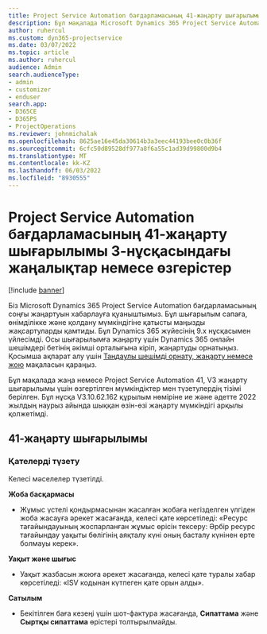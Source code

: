 ```yaml
---
title: Project Service Automation бағдарламасының 41-жаңарту шығарылымы 3-нұсқасындағы жаңалықтар немесе өзгерістер
description: Бұл мақалада Microsoft Dynamics 365 Project Service Automation 41, V3 жаңарту шығарылымындағы қолжетімді мүмкіндіктер мен түзетулердің тізімі берілген.
author: ruhercul
ms.custom: dyn365-projectservice
ms.date: 03/07/2022
ms.topic: article
ms.author: ruhercul
audience: Admin
search.audienceType:
- admin
- customizer
- enduser
search.app:
- D365CE
- D365PS
- ProjectOperations
ms.reviewer: johnmichalak
ms.openlocfilehash: 8625ae16e45da30614b3a3eec44193bee0c0b36f
ms.sourcegitcommit: 6cfc50d89528df977a8f6a55c1ad39d99800d9b4
ms.translationtype: MT
ms.contentlocale: kk-KZ
ms.lasthandoff: 06/03/2022
ms.locfileid: "8930555"
---
```

# <a name="whats-new-or-changed-in-project-service-automation-update-release-41-v3"></a>Project Service Automation бағдарламасының 41-жаңарту шығарылымы 3-нұсқасындағы жаңалықтар немесе өзгерістер

[!include [banner](../includes/psa-now-project-operations.md)]

Біз Microsoft Dynamics 365 Project Service Automation бағдарламасының соңғы жаңартуын хабарлауға қуаныштымыз. Бұл шығарылым сапаға, өнімділікке және қолдану мүмкіндігіне қатысты маңызды жақсартуларды қамтиды. Бұл Dynamics 365 жүйесінің 9.x нұсқасымен үйлесімді. Осы шығарылымға жаңарту үшін Dynamics 365 онлайн шешімдері бетінің әкімші орталығына кіріп, жаңартуды орнатыңыз. Қосымша ақпарат алу үшін [Таңдаулы шешімді орнату, жаңарту немесе жою](/power-platform/admin/install-remove-preferred-solution) мақаласын қараңыз.

Бұл мақалада жаңа немесе Project Service Automation 41, V3 жаңарту шығарылымы үшін өзгертілген мүмкіндіктер мен түзетулердің тізімі берілген. Бұл нұсқа V3.10.62.162 құрылым нөміріне ие және әдетте 2022 жылдың наурыз айында шыққан өзін-өзі жаңарту мүмкіндігі арқылы қолжетімді.

## <a name="update-release-41"></a>41-жаңарту шығарылымы

### <a name="bug-fixes"></a>Қателерді түзету

Келесі мәселелер түзетілді.

**Жоба басқармасы**
- Жұмыс үстелі қондырмасынан жасалған жобаға негізделген үлгіден жоба жасауға әрекет жасағанда, келесі қате көрсетіледі: «Ресурс тағайындауының жоспарланған жұмыс өрісін тексеру: Әрбір ресурс тағайындау уақыты бөлігінің аяқталу күні оның басталу күнінен ерте болмауы керек».

**Уақыт және шығыс**
- Уақыт жазбасын жоюға әрекет жасағанда, келесі қате туралы хабар көрсетіледі: «ISV кодынан күтпеген қате орын алды».

**Сатылым**
- Бекітілген баға кезеңі үшін шот-фактура жасағанда, **Сипаттама** және **Сыртқы сипаттама** өрістері толтырылмайды. 
